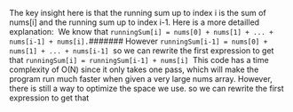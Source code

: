 The key insight here is that the running sum up to index i is the sum of nums[i] and the running sum up to index i-1. Here is a more detailled explanation:
​
We know that
​
`runningSum[i] = nums[0] + nums[1] + ... + nums[i-1] + nums[i].`
​
####### However
​
`runningSum[i-1] = nums[0] + nums[1] + ... + nums[i-1]`
​
so we can rewrite the first expression to get that
​
`runningSum[i] = runningSum[i-1] + nums[i]`
​
This code has a time complexity of O(N) since it only takes one pass, which will make the program run much faster when given a very large nums array. However, there is still a way to optimize the space we use.
so we can rewrite the first expression to get that